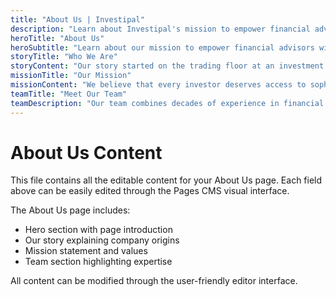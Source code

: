 ```yaml
---
title: "About Us | Investipal"
description: "Learn about Investipal's mission to empower financial advisors with AI-powered tools. Discover our story, team, and commitment to building better investment relationships."
heroTitle: "About Us"
heroSubtitle: "Learn about our mission to empower financial advisors with AI-powered tools that enhance human connection and build better investment relationships."
storyTitle: "Who We Are"
storyContent: "Our story started on the trading floor at an investment bank. Having worked as a Quant and ETF research analyst, our co-founder, Cameron Howe, was asked by friends and advisors alike: What should I invest in? While a simple question, it warrants a complex answer as everyone has unique constraints, interests, goals. Cameron recognized the need for a tool that empowers investors of all skill levels to confidently invest on their own. And from there, Investipal was born."
missionTitle: "Our Mission"
missionContent: "We believe that every investor deserves access to sophisticated investment strategies, regardless of their account size or experience level. Our mission is to democratize institutional-quality portfolio management through AI-powered technology that makes complex financial concepts accessible to everyone."
teamTitle: "Meet Our Team"
teamDescription: "Our team combines decades of experience in financial services, technology, and artificial intelligence to build the future of wealth management."
---
```


# About Us Content

This file contains all the editable content for your About Us page. Each field above can be easily edited through the Pages CMS visual interface.

The About Us page includes:
- Hero section with page introduction
- Our story explaining company origins
- Mission statement and values
- Team section highlighting expertise

All content can be modified through the user-friendly editor interface.
